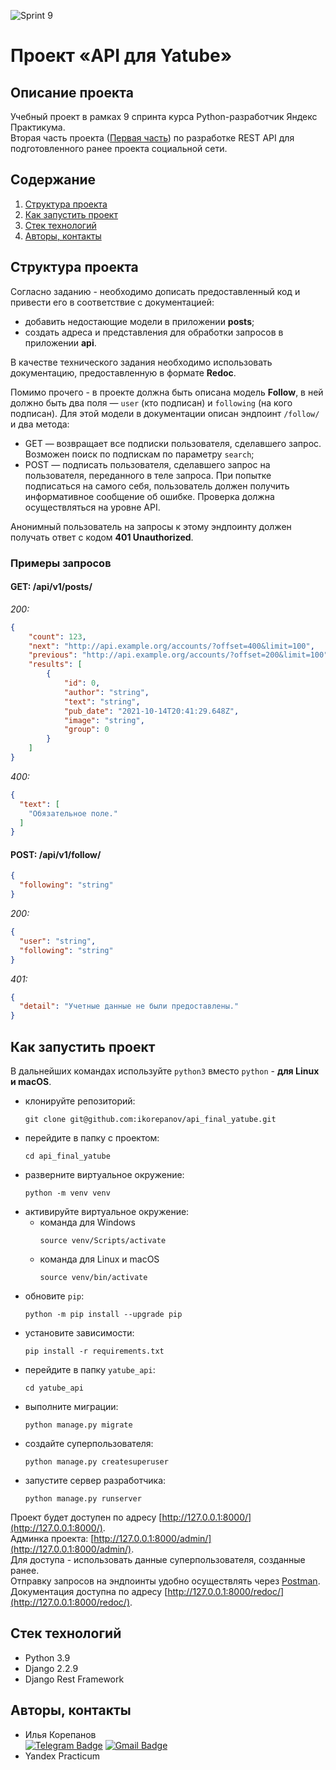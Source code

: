 ![Sprint 9](https://github.com/ikorepanov/api_final_yatube/assets/108400524/ab4635c6-e555-4034-8dc4-b65051904d19)
# Проект «API для Yatube»
## Описание проекта
Учебный проект в рамках 9 спринта курса Python-разработчик Яндекс Практикума.  
Вторая часть проекта ([Первая часть](https://github.com/ikorepanov/api_yatube)) по разработке REST API для подготовленного ранее проекта социальной сети.  

## Содержание
1. [Структура проекта](#структура-проекта)
2. [Как запустить проект](#как-запустить-проект)
3. [Стек технологий](#стек-технологий)
4. [Авторы, контакты](#авторы-контакты)

## Структура проекта
Согласно заданию - необходимо дописать предоставленный код и привести его в соответствие с документацией: 
- добавить недостающие модели в приложении **posts**; 
- создать адреса и представления для обработки запросов в приложении **api**.  

В качестве технического задания необходимо использовать документацию, предоставленную в формате **Redoc**.  

Помимо прочего - в проекте должна быть описана модель **Follow**, в ней должно быть два поля — `user` (кто подписан) и `following` (на кого подписан). Для этой модели в документации описан эндпоинт `/follow/` и два метода: 
- GET — возвращает все подписки пользователя, сделавшего запрос. Возможен поиск по подпискам по параметру `search`;
- POST — подписать пользователя, сделавшего запрос на пользователя, переданного в теле запроса. При попытке подписаться на самого себя, пользователь должен получить информативное сообщение об ошибке. Проверка должна осуществляться на уровне API.  

Анонимный пользователь на запросы к этому эндпоинту должен получать ответ с кодом **401 Unauthorized**.  

### Примеры запросов
#### GET: /api/v1/posts/ ####
*200:* 
```JSON
{
    "count": 123,
    "next": "http://api.example.org/accounts/?offset=400&limit=100",
    "previous": "http://api.example.org/accounts/?offset=200&limit=100",
    "results": [
        {
            "id": 0,
            "author": "string",
            "text": "string",
            "pub_date": "2021-10-14T20:41:29.648Z",
            "image": "string",
            "group": 0
        }
    ]
}
```
*400:* 
```JSON
{
  "text": [
    "Обязательное поле."
  ]
}
```
#### POST: /api/v1/follow/ ####
```JSON
{
  "following": "string"
}
```
*200:*
```JSON
{
  "user": "string",
  "following": "string"
}
```
*401:*
```JSON
{
  "detail": "Учетные данные не были предоставлены."
}
```

## Как запустить проект
В дальнейших командах используйте `python3` вместо `python` - **для Linux и macOS**.   
- клонируйте репозиторий:
  ```
  git clone git@github.com:ikorepanov/api_final_yatube.git
  ```
- перейдите в папку с проектом:
  ```
  cd api_final_yatube
  ```
- разверните виртуальное окружение:
  ```
  python -m venv venv
  ```
- активируйте виртуальное окружение:
  * команда для Windows
    ```
    source venv/Scripts/activate
    ```
  * команда для Linux и macOS
    ```
    source venv/bin/activate
    ```
- обновите `pip`:
  ```
  python -m pip install --upgrade pip
  ```
- установите зависимости:
  ```
  pip install -r requirements.txt
  ```
- перейдите в папку `yatube_api`:
  ```
  cd yatube_api
  ```
- выполните миграции:
  ```
  python manage.py migrate
  ```
- создайте суперпользователя:
  ```
  python manage.py createsuperuser
  ```
- запустите сервер разработчика:
  ```
  python manage.py runserver
  ```
Проект будет доступен по адресу [http://127.0.0.1:8000/](http://127.0.0.1:8000/).  
Админка проекта: [http://127.0.0.1:8000/admin/](http://127.0.0.1:8000/admin/).  
Для доступа - использовать данные суперпользователя, созданные ранее.  
Отправку запросов на эндпоинты удобно осуществлять через [Postman](https://www.postman.com/).  
Документация доступна по адресу [http://127.0.0.1:8000/redoc/](http://127.0.0.1:8000/redoc/).

## Стек технологий
- Python 3.9
- Django 2.2.9
- Django Rest Framework

## Авторы, контакты
- Илья Корепанов  
[![Telegram Badge](https://img.shields.io/badge/Telegram-blue?style=social&logo=Telegram)](https://t.me/number_one_lobster) [![Gmail Badge](https://img.shields.io/badge/Gmail-red?style=social&logo=Gmail)](mailto:ikorepanov.study@gmail.com)   
- Yandex Practicum